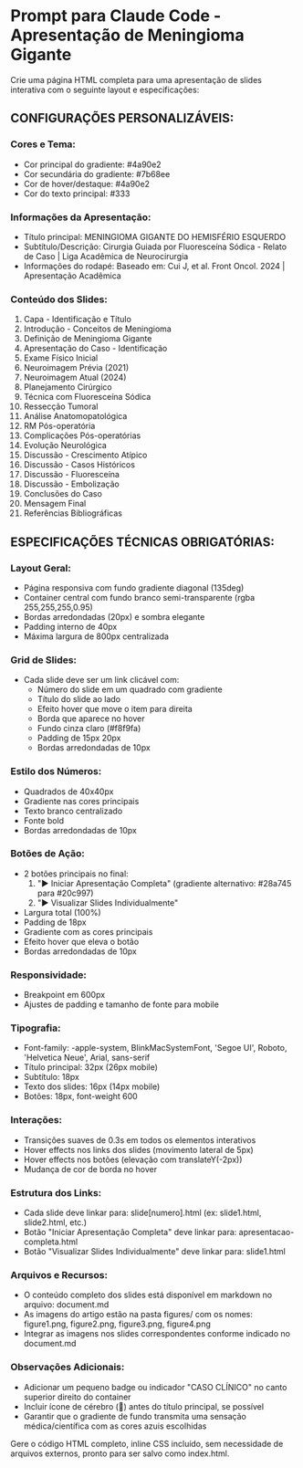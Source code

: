 # Prompt para Claude Code - Apresentação de Meningioma Gigante

Crie uma página HTML completa para uma apresentação de slides interativa com o seguinte layout e especificações:

## CONFIGURAÇÕES PERSONALIZÁVEIS:

### Cores e Tema:
- Cor principal do gradiente: #4a90e2
- Cor secundária do gradiente: #7b68ee
- Cor de hover/destaque: #4a90e2
- Cor do texto principal: #333

### Informações da Apresentação:
- Título principal: MENINGIOMA GIGANTE DO HEMISFÉRIO ESQUERDO
- Subtítulo/Descrição: Cirurgia Guiada por Fluoresceína Sódica - Relato de Caso | Liga Acadêmica de Neurocirurgia
- Informações do rodapé: Baseado em: Cui J, et al. Front Oncol. 2024 | Apresentação Acadêmica

### Conteúdo dos Slides:
1. Capa - Identificação e Título
2. Introdução - Conceitos de Meningioma
3. Definição de Meningioma Gigante
4. Apresentação do Caso - Identificação
5. Exame Físico Inicial
6. Neuroimagem Prévia (2021)
7. Neuroimagem Atual (2024)
8. Planejamento Cirúrgico
9. Técnica com Fluoresceína Sódica
10. Ressecção Tumoral
11. Análise Anatomopatológica
12. RM Pós-operatória
13. Complicações Pós-operatórias
14. Evolução Neurológica
15. Discussão - Crescimento Atípico
16. Discussão - Casos Históricos
17. Discussão - Fluoresceína
18. Discussão - Embolização
19. Conclusões do Caso
20. Mensagem Final
21. Referências Bibliográficas

## ESPECIFICAÇÕES TÉCNICAS OBRIGATÓRIAS:

### Layout Geral:
- Página responsiva com fundo gradiente diagonal (135deg)
- Container central com fundo branco semi-transparente (rgba 255,255,255,0.95)
- Bordas arredondadas (20px) e sombra elegante
- Padding interno de 40px
- Máxima largura de 800px centralizada

### Grid de Slides:
- Cada slide deve ser um link clicável com:
  - Número do slide em um quadrado com gradiente
  - Título do slide ao lado
  - Efeito hover que move o item para direita
  - Borda que aparece no hover
  - Fundo cinza claro (#f8f9fa)
  - Padding de 15px 20px
  - Bordas arredondadas de 10px

### Estilo dos Números:
- Quadrados de 40x40px
- Gradiente nas cores principais
- Texto branco centralizado
- Fonte bold
- Bordas arredondadas de 10px

### Botões de Ação:
- 2 botões principais no final:
  1. "▶ Iniciar Apresentação Completa" (gradiente alternativo: #28a745 para #20c997)
  2. "▶ Visualizar Slides Individualmente"
- Largura total (100%)
- Padding de 18px
- Gradiente com as cores principais
- Efeito hover que eleva o botão
- Bordas arredondadas de 10px

### Responsividade:
- Breakpoint em 600px
- Ajustes de padding e tamanho de fonte para mobile

### Tipografia:
- Font-family: -apple-system, BlinkMacSystemFont, 'Segoe UI', Roboto, 'Helvetica Neue', Arial, sans-serif
- Título principal: 32px (26px mobile)
- Subtítulo: 18px
- Texto dos slides: 16px (14px mobile)
- Botões: 18px, font-weight 600

### Interações:
- Transições suaves de 0.3s em todos os elementos interativos
- Hover effects nos links dos slides (movimento lateral de 5px)
- Hover effects nos botões (elevação com translateY(-2px))
- Mudança de cor de borda no hover

### Estrutura dos Links:
- Cada slide deve linkar para: slide[numero].html (ex: slide1.html, slide2.html, etc.)
- Botão "Iniciar Apresentação Completa" deve linkar para: apresentacao-completa.html
- Botão "Visualizar Slides Individualmente" deve linkar para: slide1.html

### Arquivos e Recursos:
- O conteúdo completo dos slides está disponível em markdown no arquivo: document.md
- As imagens do artigo estão na pasta figures/ com os nomes: figure1.png, figure2.png, figure3.png, figure4.png
- Integrar as imagens nos slides correspondentes conforme indicado no document.md

### Observações Adicionais:
- Adicionar um pequeno badge ou indicador "CASO CLÍNICO" no canto superior direito do container
- Incluir ícone de cérebro (🧠) antes do título principal, se possível
- Garantir que o gradiente de fundo transmita uma sensação médica/científica com as cores azuis escolhidas

Gere o código HTML completo, inline CSS incluído, sem necessidade de arquivos externos, pronto para ser salvo como index.html.
